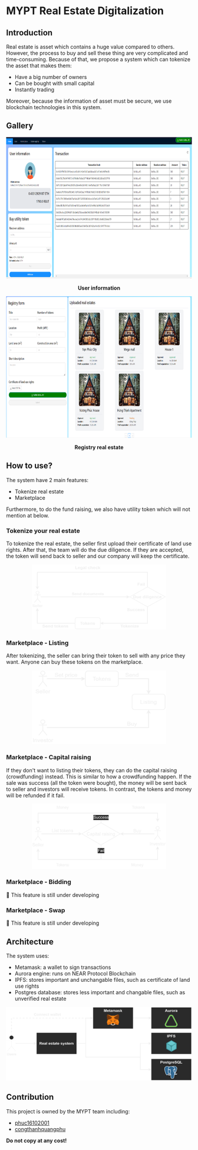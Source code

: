 # MYPT Real Estate Digitalization

## Introduction

Real estate is asset which contains a huge value compared to others. However, the process to buy and sell these thing are very complicated and time-consuming. Because of that, we propose a system which can tokenize the asset that makes them:

- Have a big number of owners
- Can be bought with small capital
- Instantly trading

Moreover, because the information of asset must be secure, we use blockchain technologies in this system.

## Gallery

<p align="center">
    <img width="764" height="384" src="res/user-info.png">
</p>
<p align="center">
    <b>User information</b>
</p>

<p align="center">
    <img width="764" height="384" src="res/registry-estate.png">
</p>
<p align="center">
    <b>Registry real estate</b>
</p>

## How to use?

The system have 2 main features:

- Tokenize real estate
- Marketplace

Furthermore, to do the fund raising, we also have utility token which will not mention at below.

### Tokenize your real estate

To tokenize the real estate, the seller first upload their certificate of land use rights. After that, the team will do the due diligence. If they are accepted, the token will send back to seller and our company will keep the certificate.

<p align="center">
  <img width="364" height="177" src="res/tokenize.png">
</p>

### Marketplace - Listing

After tokenizing, the seller can bring their token to sell with any price they want. Anyone can buy these tokens on the marketplace.

<p align="center">
  <img width="364" height="200" src="res/listing.png">
</p>

### Marketplace - Capital raising

If they don't want to listing their tokens, they can do the capital raising (crowdfunding) instead. This is similar to how a crowdfunding happen. If the sale was success (all the token were bought), the money will be sent back to seller and investors will receive tokens. In contrast, the tokens and money will be refunded if it fail.

<p align="center">
  <img width="364" height="177" src="res/capital_raising.png">
</p>

### Marketplace - Bidding
:construction: This feature is still under developing

### Marketplace - Swap
:construction: This feature is still under developing
## Architecture

The system uses:

- Metamask: a wallet to sign transactions
- Aurora engine: runs on NEAR Protocol Blockchain
- IPFS: stores important and unchangable files, such as certificate of land use rights
- Postgres database: stores less important and changable files, such as unverified real estate

<p align="center">
  <img width="512" height="200" src="res/architecture.png">
</p>

## Contribution

This project is owned by the MYPT team including:

- [phuc16102001](https://github.com/phuc16102001)
- [congthanhquangphu](https://github.com/congthanhquangphu)

**Do not copy at any cost!**